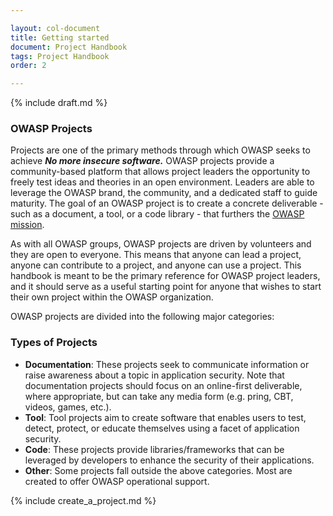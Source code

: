 ```yaml
---

layout: col-document
title: Getting started
document: Project Handbook
tags: Project Handbook
order: 2

---
```


{% include draft.md %}
### OWASP Projects
Projects are one of the primary methods through which OWASP seeks to achieve ***No more insecure software.***
OWASP projects provide a community-based platform that allows project 
leaders the opportunity to freely test ideas and theories in an open environment. Leaders are able to leverage the 
OWASP brand, the community, and a dedicated staff to guide maturity. 
The goal of an OWASP project is to create a concrete deliverable - such as a document, a tool, or a code library - 
that furthers the [OWASP mission](https://owasp.org/about/). 

As with all OWASP groups, OWASP projects are driven by volunteers and they are open to everyone. This means 
that anyone can lead a project, anyone can contribute to a project, and anyone can use a project. This handbook 
is meant to be the primary reference for OWASP project leaders, and it should serve as a useful starting point for 
anyone that wishes to start their own project within the OWASP organization.

OWASP projects are divided into the following major categories:

### Types of Projects
* <i class="fas fa-file-alt fa-1x" style="color:#233e81;"></i> **Documentation**: These projects seek to communicate information or raise awareness about a topic in 
application security. Note that documentation projects should focus on an online-first deliverable, where appropriate, but
can take any media form (e.g. pring, CBT, videos, games, etc.).
* <i class="fas fa-tools fa-1x" style="color:#233e81;"></i> **Tool**: Tool projects aim to create software that enables users to test, detect, protect, or educate 
themselves using a facet of application security.
* <i class="fas fa-file-code fa-1x" style="color:#233e81;"></i> **Code**: These projects provide libraries/frameworks that can be leveraged by developers to 
enhance the security of their applications. 
* **Other**: Some projects fall outside the above categories. Most are created to offer 
OWASP operational support. 

{% include create_a_project.md %}